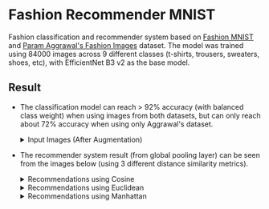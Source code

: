 # Fashion Recommender MNIST
Fashion classification and recommender system based on [Fashion MNIST](https://www.kaggle.com/datasets/zalando-research/fashionmnist) and [Param Aggrawal's Fashion Images](https://www.kaggle.com/datasets/paramaggarwal/fashion-product-images-small) dataset. The model was trained using 84000 images across 9 different classes (t-shirts, trousers, sweaters, shoes, etc), with EfficientNet B3 v2 as the base model.

## Result
- The classification model can reach > 92% accuracy (with balanced class weight) when using images from both datasets, but can only reach about 72% accuracy when using only Aggrawal's dataset.

    <details>
        <summary>Input Images (After Augmentation)</summary>
        <img src="_docs/screenshot/preproc.svg">
    </details>

- The recommender system result (from global pooling layer) can be seen from the images below (using 3 different distance similarity metrics).

    <details>
        <summary>Recommendations using Cosine</summary>
        <img src="_docs/screenshot/rec_cosine.svg">
    </details>
    <details>
        <summary>Recommendations using Euclidean</summary>
        <img src="_docs/screenshot/rec_euclidean.svg">
    </details>
    <details>
        <summary>Recommendations using Manhattan</summary>
        <img src="_docs/screenshot/rec_manhattan.svg">
    </details>